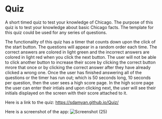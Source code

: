 # Quiz
A short timed quiz to test your knowledge of Chicago.
The purpose of this quiz is to test your knowledge about basic Chicago facts.  The template for this quiz could be used for any series of questions.

The functionality of this quiz has a timer that counts down upon the click of the start button.  The questions will appear in a random order each time.  The correct answers are colored in light green and the incorrect answers are colored in light red when you click the next button.  The user will not be able to click another button to increase their score by clicking the correct button mrore that once or by clicking the correct answer after they have already clicked a wrong one.  Once the user has finished answering all of the questions or the timer has run out; which is 50 seconds long, 10 seconds per question, then the user sees a high score page.  In the high score page the user can enter their intials and upon clicking next, the user will see their initials displayed on the screen with their score attached to it.

Here is a link to the quiz:
https://sdamyan.github.io/Quiz/

Here is a screenshot of the app:
![Screenshot (25)](https://user-images.githubusercontent.com/55151732/69003490-ab618d80-08c8-11ea-9b16-37b96ebe3e57.png)

